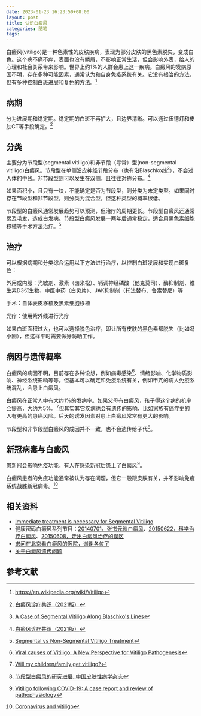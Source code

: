 ```yaml
---
date: 2023-01-23 16:23:50+08:00
layout: post
title: 认识白癜风
categories: 随笔
tags: 
---
```


白癜风(vitiligo)是一种色素性的皮肤疾病，表现为部分皮肤的黑色素脱失，变成白色。这个病不痛不痒，表面也没有鳞屑，不影响正常生活，但会影响外表，给人的心理和社会关系带来影响。世界上约1%的人群会患上这一疾病。白癜风的发病原因不明，存在多种可能因素，通常认为和自身免疫系统有关。它没有根治的方法，但有多种控制白斑进展和复色的方法。[^wiki]

## 病期

分为进展期和稳定期。稳定期的白斑不再扩大，且边界清晰。可以通过伍德灯和皮肤CT等手段确定。[^guide]

## 分类

主要分为节段型(segmental vitiligo)和非节段（寻常）型(non-segmental vitiligo)白癜风。节段型在单侧沿皮神经节段分布（也有沿Blaschko线[^blaschko]），不会过人体的中线。非节段型则可以发生在双侧，且往往对称分布。[^guide]

如果面积小，且只有一块，不能确定是否为节段型，则分类为未定类型。如果同时存在节段型和非节段型，则分类为混合型，但这种类型的概率很低。

节段型的白癜风通常发展趋势可以预测，但治疗的周期更长。节段型白癜风还通常累及毛发，造成白发病。节段型白癜风发展一两年后通常稳定，适合用黑色素细胞移植等手术方法治疗。[^hcp]

## 治疗

可以根据病期和分类综合运用以下方法进行治疗，以控制白斑发展和实现白斑复色：

外用或内服：光敏剂、激素（卤米松）、钙调神经磷酸（他克莫司）、酶抑制剂、维生素D3衍生物、中医中药（白灵片）、JAK抑制剂（托法替布、鲁索替尼）等

手术：自体表皮移植及黑素细胞移植

光疗：使用紫外线进行光疗

如果白斑面积过大，也可以选择脱色治疗，即让所有皮肤的黑色素都脱失（比如冯小刚），但这样平时需要做好防晒工作。

## 病因与遗传概率

白癜风的病因不明，目前存在多种设想，例如病毒感染[^viral]、情绪影响、化学物质影响、神经系统影响等等。但基本可以确定和免疫系统有关，例如甲亢的病人免疫系统混乱，会患上白癜风。

白癜风在正常人中有大约1%的发病率。如果父母有白癜风，孩子得这个病的机率会提高，大约为5%。[^family]但其实其它疾病也会有遗传的影响，比如家族有癌症史的人有更高的患癌风险。后天的诱发因素对患上白癜风常常有更大的影响。

节段型和非节段型白癜风的成因并不一致，也不会遗传给子代[^sv]。

## 新冠病毒与白癜风

患新冠会影响免疫功能，有人在感染新冠后患上了白癜风[^covid19]。

白癜风患者的免疫功能通常被认为存在问题，但它一般跟皮肤有关，并不影响免疫系统战胜新冠病毒。[^covid19blog]

## 相关资料

* [Immediate treatment is necessary for Segmental Vitiligo](https://www.youtube.com/watch?v=afhMwyYxlsk)
* 健康密码白癜风系列节目：[20140701，张书元谈白癜风](http://www.le.com/ptv/vplay/20209407.html)、[20150622，科学治疗白癜风](https://v.qq.com/x/cover/mzc00200iig0a1u/m0016zsv04d.html)、[20150608，走出白癜风治疗的误区](https://www.iqiyi.com/v_19rroijqoc.html)
* [求问在北京看白癜风的医院，谢谢各位了](https://bbs.pku.edu.cn/v2/post-read.php?bid=244&threadid=15143020)
* [关于白癜风遗传问题](https://bbs.pku.edu.cn/v2/post-read.php?bid=244&threadid=15174195)

## 参考文献

[^wiki]: <https://en.wikipedia.org/wiki/Vitiligo>
[^guide]: [白癜风诊疗共识（2021版）](http://www.pifukezazhi.com/CN/10.35541/cjd.20200785)
[^blaschko]: [A Case of Segmental Vitiligo Along Blaschko's Lines](https://pubmed.ncbi.nlm.nih.gov/33911526/)
[^hcp]: [Segmental vs Non-Segmental Vitiligo Treatment](https://www.hcplive.com/view/segmental-vs-non-segmental-vitiligo-treatment)
[^viral]: [Viral causes of Vitiligo: A New Perspective for Vitiligo Pathogenesis](https://medwinpublishers.com/VIJ/VIJ16000181.pdf)
[^family]: [Will my children/family get vitiligo?](https://www.umassmed.edu/vitiligo/blog/blog-posts1/2014/06/will-my-childrenfamily-get-vitiligo/)
[^sv]: [节段型白癜风的研究进展. 中国皮肤性病学杂志](http://61.175.198.136:8083/rwt/288/http/GEZC6MJZFZZUPLSSG63B/kcms/detail/detail.aspx?recid=&FileName=ZBFX201606034&DbName=CJFDLAST2016&DbCode=CJFQ&uid=WHZIMlhKL29SQzZoMzFKcFZ5cDFWSjBuYjA1VVFkN1ZmN3J5c0dtbzhIK1ExVlB3)
[^covid19]: [Vitiligo following COVID-19: A case report and review of pathophysiology](https://www.jaadcasereports.org/article/S2352-5126(22)00076-5/fulltext)
[^covid19blog]: [Coronavirus and vitiligo](https://www.umassmed.edu/es/vitiligo/blog/blog-posts1/2020/03/coronavirus/)



